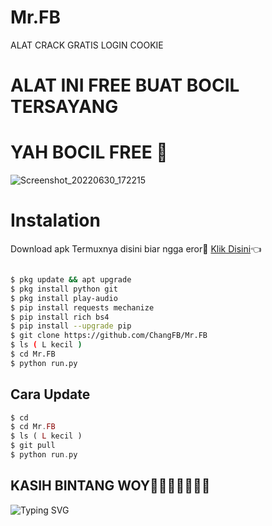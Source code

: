 # Mr.FB
ALAT CRACK GRATIS LOGIN COOKIE

# ALAT INI FREE BUAT BOCIL TERSAYANG
# YAH BOCIL FREE 🌟
![Screenshot_20220630_172215](https://user-images.githubusercontent.com/105783602/176641999-7e3d0e95-c273-4172-8ff2-6e2a75bd8392.jpg)

# Instalation
Download apk Termuxnya disini biar ngga eror🌟
[Klik Disini](https://f-droid.org/repo/com.termux_117.apk)👈
```bash

$ pkg update && apt upgrade
$ pkg install python git
$ pkg install play-audio
$ pip install requests mechanize
$ pip install rich bs4
$ pip install --upgrade pip
$ git clone https://github.com/ChangFB/Mr.FB
$ ls ( L kecil )
$ cd Mr.FB
$ python run.py
```
## Cara Update
```php
$ cd
$ cd Mr.FB
$ ls ( L kecil )
$ git pull
$ python run.py
```
## KASIH BINTANG WOY🌟🌟🌟🌟🌟🌟🌟
![Typing SVG](https://readme-typing-svg.herokuapp.com?lines=Selamat+Bersenang-senang....!+)


